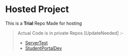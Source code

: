 # Hosted Project
This is a **Trial** Repo Made for hosting
> Actual Code is in private Repos [UpdateNeeded] :-
> * [ServerTest](https://github.com/1h3H4cks13r/Test-Project)
> * [StudentPortalDev](https://github.com/1h3H4cks13r/Student-Portal)
